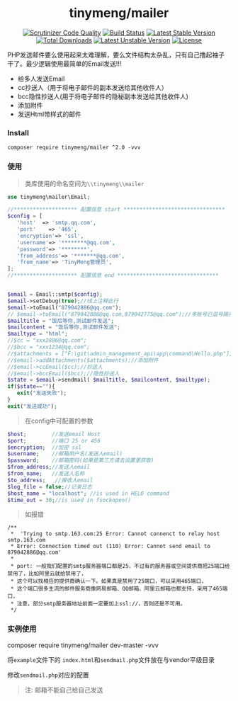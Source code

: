 <h1 align="center">tinymeng/mailer</h1>
<p align="center">
<a href="https://scrutinizer-ci.com/g/majiameng/phpMailer/?branch=master"><img src="https://scrutinizer-ci.com/g/majiameng/phpMailer/badges/quality-score.png?b=master" alt="Scrutinizer Code Quality"></a>
<a href="https://scrutinizer-ci.com/g/majiameng/phpMailer/build-status/master"><img src="https://scrutinizer-ci.com/g/majiameng/phpMailer/badges/build.png?b=master" alt="Build Status"></a>
<a href="https://packagist.org/packages/tinymeng/phpMailer"><img src="https://poser.pugx.org/tinymeng/phpMailer/v/stable" alt="Latest Stable Version"></a>
<a href="https://github.com/majiameng/phpMailer/tags"><img src="https://poser.pugx.org/tinymeng/phpMailer/downloads" alt="Total Downloads"></a>
<a href="https://packagist.org/packages/tinymeng/phpMailer"><img src="https://poser.pugx.org/tinymeng/phpMailer/v/unstable" alt="Latest Unstable Version"></a>
<a href="https://github.com/majiameng/phpMailer/blob/master/LICENSE"><img src="https://poser.pugx.org/tinymeng/phpMailer/license" alt="License"></a>
</p>

PHP发送邮件要么使用起来太难理解，要么文件结构太杂乱，只有自己撸起袖子干了。最少逻辑使用最简单的Email发送!!!

* 给多人发送Email
* cc抄送人（用于将电子邮件的副本发送给其他收件人）
* bcc隐性抄送人(用于将电子邮件的隐秘副本发送给其他收件人)
* 添加附件
* 发送Html带样式的邮件

### Install

```
composer require tinymeng/mailer ^2.0 -vvv
```

### 使用

> 类库使用的命名空间为`\\tinymeng\\mailer`

 ```php
use tinymeng\mailer\Email;

//******************** 配置信息 start ********************************
$config = [
    'host'  => 'smtp.qq.com',
    'port'    => '465',
    'encryption'=> 'ssl',
    'username'=> '********@qq.com',
    'password'=> '********',
    'from_address'=> '*******@qq.com',
    'from_name'=> 'TinyMeng管理员',
];
//******************** 配置信息 end ********************************


$email = Email::smtp($config);
$email->setDebug(true);//线上注释此行
$email->toEmail("879042886@qq.com");
// $email->toEmail("879042886@qq.com,879042775@qq.com");//多账号已逗号隔开
$mailtitle = "饭后等你,测试邮件发送";
$mailcontent = "饭后等你,测试邮件发送";
$mailtype = "html";
//$cc = "xxx2886@qq.com";
//$bcc = "xxx1234@qq.com";
//$attachments = ["F:\git\admin_management_api\app\command\Hello.php"];
//$email->addAttachments($attachments);//添加附件
//$email->ccEmail($cc);//抄送人
//$email->bccEmail($bcc);//隐性抄送人
$state = $email->sendmail( $mailtitle, $mailcontent, $mailtype);
if($state==""){
    exit("发送失败");
}
exit("发送成功");

```


> 在config中可配置的参数
```php
$host;        //发送email Host
$port;        //端口 25 or 456
$encryption;  //加密 ssl
$username;    //邮箱用户名(发送人email)
$password;    //邮箱密码(如果是第三方请去设置里获取)
$from_address;//发送人email
$from_name;   //发送人名称
$to_address;   //接收人email
$log_file = false;//记录日志
$host_name = "localhost"; //is used in HELO command
$time_out = 30;//is used in fsockopen()
```


> 如报错
```
/**
 *  'Trying to smtp.163.com:25 Error: Cannot connenct to relay host smtp.163.com
 * Error: Connection timed out (110) Error: Cannot send email to 879042886@qq.com'
 *
 * port: 一般我们配置的smtp服务器端口都是25，不过有的服务器或空间提供商把25端口给禁用了，比如阿里云就给禁用了，
 * 这个可以找相应的提供商确认一下。如果真是禁用了25端口，可以采用465端口，
 * 这个端口很多主流的邮件服务商像网易邮箱、QQ邮箱、阿里云邮箱也都支持，采用了465端口，
 * 注意，部分smtp服务器地址前面一定要加上ssl://，否则还是不可用。
 */
 ```
 
### 实例使用
composer require tinymeng/mailer dev-master -vvv
 
将`example`文件下的 `index.html`和`sendmail.php`文件放在与vendor平级目录

修改`sendmail.php`对应的配置

> 注: 邮箱不能自己给自己发送

